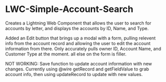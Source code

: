 # LWC-Simple-Account-Search
Creates a Lightning Web Component that allows the user to search for accounts by letter, and displays the accounts by ID, Name, and Type.

Added an Edit button that brings up a modal with a form, pulling relevent info from the account record and allowing the user to edit the account information from there. Only accurately pulls owner ID, Account Name, and Customer Type at the moment. all else on the form is filler.

NOT WORKING:
Save function to update account information with new changes. Currently using @wire getRecord and getFieldValue to grab account info, then using updateRecord to update with new values. 
